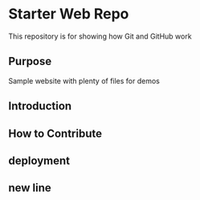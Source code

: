# Starter Web Repo

This repository is for showing how Git and GitHub work

## Purpose

Sample website with plenty of files for demos

## Introduction

## How to Contribute

## deployment
 ## new line